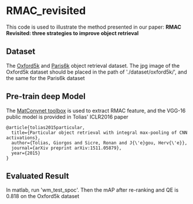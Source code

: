 # RMAC_revisited

This code is used to illustrate the method presented in our paper: **RMAC Revisited: three strategies to improve object retrieval**

## Dataset
The [Oxford5k](http://www.robots.ox.ac.uk/~vgg/data/oxbuildings/) and [Paris6k](http://www.robots.ox.ac.uk/~vgg/data/parisbuildings/) object retrieval dataset.
The jpg image of the Oxford5k dataset should be placed in the path of './dataset/oxford5k/', and the same for the Paris6k dataset

## Pre-train deep Model
The [MatConvnet toolbox](http://www.vlfeat.org/matconvnet/) is used to extract RMAC feature, and the VGG-16 public model is provided in Tolias' ICLR2016 paper

    @article{tolias2015particular,
      title={Particular object retrieval with integral max-pooling of CNN activations},
      author={Tolias, Giorgos and Sicre, Ronan and J{\'e}gou, Herv{\'e}},
      journal={arXiv preprint arXiv:1511.05879},
      year={2015}
    }

## Evaluated Result
In matlab, run 'wm_test_spoc'. 
Then the mAP after re-ranking and QE is 0.818 on the Oxford5k dataset
